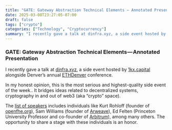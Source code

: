```yaml
---
title: "GATE: Gateway Abstraction Technical Elements — Annotated Presentation"
date: 2025-03-08T23:27:05-07:00
draft: false
tags: ["crypto"]
categories: ["Technology", "Cryptocurrency"]
summary: "I recently gave a talk at dinfra.xyz, a side event hosted by 1kx.capital alongside Denver’s annual ETHDenver conference."
---
```


### **GATE**: Gateway Abstraction Technical Elements — Annotated Presentation

I recently gave a talk at [dinfra.xyz](https://dinfra.xyz/), a side event hosted by [1kx.capital](https://1kx.capital/) alongside Denver’s annual [ETHDenver](https://www.ethdenver.com/) conference.

In my honest opinion, this is the most serious and highest-quality side event of the week.. It bridges ideas related to decentralized systems, cryptography in and out of web3 (aka “crypto” space).

The [list of speakers](https://dinfra.xyz/) includes individuals like Kurt Rohloff (founder of [openfhe.org](https://openfhe.org/)), Sam Williams (founder of [Arweave](https://arweave.org/)), Ed Felten (Princeton University Professor and co-founder of [Arbitrum](https://arbitrum.io/)), among many others. The opportunity to share a stage with these individuals is an honor.
